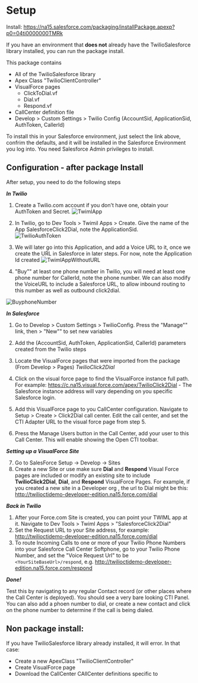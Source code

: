 # Setup

Install: <https://na15.salesforce.com/packaging/installPackage.apexp?p0=04ti0000000TMRk>

If you have an environment that **does not** already have the TwilioSalesforce library installed, you can run the package install. 


This package contains

* All of the TwilioSalesforce library
* Apex Class "TwilioClientController"
* VisualForce pages
  - ClickToDial.vf
  - Dial.vf
  - Respond.vf
* CallCenter definition file
* Develop > Custom Settings > Twilio Config (AccountSid, ApplicationSid, AuthToken, CallerId)


To install this in your Salesforce environment, just select the link above, confrim the defaults, and it will be installed in the Salesforce Environment you log into.  You need Salesforce Admin privileges to install.  


## Configuration - after package Install

After setup, you need to do the following steps

***In Twilio***


1. Create a Twilio.com account if you don't have one, obtain your AuthToken and Secret.
![TwimlApp](http://uploadir.com/u/ecsgu7jl)


2. In Twilio, go to Dev Tools > Twimil  Apps > Create. Give the name of the App SalesforceClick2Dial,  note the ApplicationSid.  
![TwilioAuthToken](http://uploadir.com/u/vfv1enbb)

3. We will later go into this Application, and add a Voice URL to it, once we create the URL in Salesforce in later steps. For now, note the Application Id created
![TwimlAppWithoutURL](http://uploadir.com/u/u7lpiwhv)


4. "Buy"" at least one phone number in Twilio, you will need at least one phone number for CallerId, note the phone number.  We can also modify the VoiceURL to include a Salesforce URL, to allow inbound routing to this number as well as outbound click2dial.

![BuyphoneNumber](http://uploadir.com/u/5mu93v1n)


***In Salesforce***


1.  Go to Develop > Custom Settings > TwilioConfig.  Press the "Manage"" link, then > "New"" to set new variables

2.  Add the (AccountSid, AuthToken, ApplicationSid, CallerId) parameters created from the Twilio steps

3.  Locate the VisualForce pages that were imported from the package (From Develop > Pages)
*TwilioClick2Dial*

4.  Click on the visual force page to find the VisualForce instance full path.  For example: https://c.na15.visual.force.com/apex/TwilioClick2Dial - The Salesforce instance address will vary depending on you specific Salesforce login.

5. Add this VisualForce page to you CallCenter configuration.  Navigate to Setup > Create > Click2Dial call center.  Edit the call center, and set the CTI Adapter URL to the visual force page from step 5.

6. Press the Manage Users button in the Call Center, add your user to this Call Center.  This will enable showing the Open CTI toolbar.

***Setting up a VisualForce Site***

7. Go to SalesForce Setup -> Develop -> Sites 
8. Create a new Site or use make sure **Dial** and **Respond** Visual Force pages are included
 or modify an existing site to include **TwilioClick2Dial**, **Dial**, and **Respond** VisualForce Pages. For example, if you created a new site in a Developer org , the url to Dial might be this: 
 http://twilioctidemo-developer-edition.na15.force.com/dial

***Back in Twilio***

1. After your Force.com Site is created, you can point your TWIML app at it.  Navigate to Dev Tools > Twiml Apps > "SalesforceClick2Dial"
2. Set the Request URL to your Site address, for example: http://twilioctidemo-developer-edition.na15.force.com/dial
3. To route Incoming Calls to one or more of your Twilio Phone Numbers into your Salesforce Call Center Softphone, go to your Twilio Phone Number, and set the "Voice Request Url"  to be `<YourSiteBaseUrl>/respond`, e.g. http://twilioctidemo-developer-edition.na15.force.com/respond



***Done!***

Test this by navigating to any regular Contact record (or other places where the Call Center is deployed). You should see a very bare looking CTI Panel.  You can also add a phoen number to dial, or create a new contact and click on the phone number to determine if the call is being dialed.


## Non package install:

If you have TwilioSalesforce library already installed, it will error.  In that case:
- Create a new ApexClass "TwilioClientController"
- Create  VisualForce page
- Download the CallCenter CAllCenter definitions specific to 

